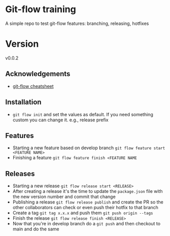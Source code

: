 # Git-flow training

A simple repo to test git-flow features: branching, releasing, hotfixes

# Version

v0.0.2

## Acknowledgements

- [git-flow cheatsheet](https://danielkummer.github.io/git-flow-cheatsheet/)

## Installation

- `git flow init` and set the values as default. If you need something custom you can change it. e.g., release prefix

## Features

- Starting a new feature based on develop branch `git flow feature start <FEATURE NAME>`
- Finishing a feature `git flow feature finish <FEATURE NAME`

## Releases

- Starting a new release `git flow release start <RELEASE>`
- After creating a release it's the time to update the `package.json` file with the new version number and commit that change
- Publishing a release `git flow release publish` and create the PR so the other collaborators can check or even push their hotfix to that branch
- Create a tag `git tag x.x.x` and push them `git push origin --tags`
- Finish the release `git flow release finish <RELEASE>`
- Now that you're in develop branch do a `git push` and then checkout to main and do the same
